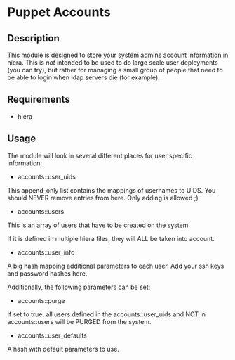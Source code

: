 # Puppet Accounts

## Description

This module is designed to store your system admins account information in hiera.
This is _not_ intended to be used to do large scale user deployments (you can try),
but rather for managing a small group of people that need to be able to login when
ldap servers die (for example).

## Requirements

* hiera

## Usage

The module will look in several different places for user specific information:

* accounts::user_uids

This append-only list contains the mappings of usernames to UIDS.
You should NEVER remove entries from here. Only adding is allowed ;)


* accounts::users

This is an array of users that have to be created on the system.

If it is defined in multiple hiera files, they will ALL be taken into account.


* accounts::user_info

A big hash mapping additional parameters to each user.
Add your ssh keys and password hashes here.


Additionally, the following parameters can be set:

* accounts::purge

If set to true, all users defined in the accounts::user_uids and
NOT in accounts::users will be PURGED from the system.

* accounts::user_defaults

A hash with default parameters to use.


